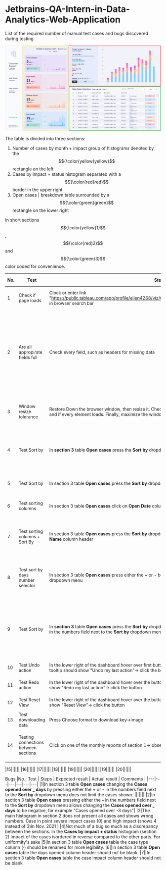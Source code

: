 # Jetbrains-QA-Intern-in-Data-Analytics-Web-Application
List of the required number of manual test cases and bugs discovered during testing.

![Customer Support Cases](TableColor.png)


The table is divided into three sections:
1. Number of cases by month + impact group of histograms denoted by the $${\color{yellow}yellow}$$ rectangle on the left
2. Cases by impact + status histogram separated with a $${\color{red}red}$$ border in the upper right
3. Open cases | breakdown table surrounded by a $${\color{green}green}$$ rectangle on the lower right

In short sections $${\color{yellow}1}$$, $${\color{red}2}$$ and $${\color{green}3}$$ color coded for convenience.

|No.| Test | Steps | Expected result | Actual result | Comments |
|---|---|---|---|---|---|
|1|Check if page loads|Clock or enter link "https://public.tableau.com/app/profile/ellen4268/viz/CustomerSupportCaseDemo/CustomerSupportCases" in browser search bar|Page loads with all elements present|Page loads with all elements present|Passes. Smoke testing essentialy.|
|2|Are all appropirate fields full|Check every field, such as headers for missing data |All data should be present|Not all data is present|Failed, the columns in the **Open cases** (section 2) aren't all named, not all cases are present in the **Cases by impact + status** histogram (section 3). |
|3|Window resize tolerance|Restore Down the browser window, then resize it. Check if all parts of the page can be accessed by scrolling and if every element loads. Finally, maximize the window again.|Every element loads and can be accessed by scrolling|Every element loads and can be accessed by scrolling| Passed, everything works after restoring the window. |
|4|Test Sort by|In **section 3** table **Open cases** press the **Sort by** dropdown menu -> select **Days open** -> observe results |Cases sorted by the stated number of days that they've been unresolved|Cases sorted by the stated number of days that they've been unresolved| Passes|
|5|Test Sort by|In section 3 table **Open cases** press the **Sort by** dropdown menu -> select **Impact** -> observe results |Cases sorted by their impact (severity)|Cases sorted by their impact (severity)| Passes|
|6|Test sorting columns|In section 3 table **Open cases** click on **Open Date** column header -> observe results |Table entries sorted by date|Table entries sorted by date| Passes|
|7|Test sorting columns + Sort By|In section 3 table **Open cases** press the **Sort by** dropdown menu -> select **Impact** -> Click on **Customer Name** column header|Cases grouped by impact, then sorted by Customer Name|Cases grouped by impact, then sorted by Customer Name| Passes |
|8|Test sort by days number selector|In section 3 table **Open cases** press either the **+** or **-** button in the numbers field next to the **Sort by** dropdown menu|The number of days unresolved changes, as well as the marked entries in the table|The number of days unresolved changes, as well as the marked entries in the table| Passes|
|9|Test Sort by|In **section 3** table **Open cases** press the **Sort by** dropdown menu -> select **Days open** -> press the **-** button in the numbers field next to the **Sort by** dropdown menu untill the number is <0 |Error message, fail|Every entry in table is marked, cases sorted by the stated number of days that they've been unresolved| Passes, impossible values shouldn't be allowed. |
|10|Test Undo action|In the lower right of the dashboard hover over first button in the group, the cicular arrow pointing to the left-> tooltip should show "Undo my last action"-> click the button|The last action is reversed| The last action is reversed| Passes|
|11|Test Redo action|In the lower right of the dashboard hover over the button to the right of the Undo button-> tooltip should show "Redo my last action"-> click the button|The last action is redone| The last action is redone| Passes|
|12|Test Reset View|In the lower right of the dashboard hover over the button to the right of the Redo button-> tooltip should show "Reset View"-> click the button|All settings have been reset| All settings have been reset| Passes|
|13|Test downloading data|Press Choose format to download key->image|Image downloaded|Image downloaded|Passes|
|14|Testing connections between sections|Click on one of the monthly reports of section 1-> observe results in sections 2 and 3|Monthly section is selected in both sections 2 and 3|Nothing happens| Fails. Selecting a month in section 1 does nothing|



|15||||||
|16||||||
|17||||||
|18||||||
|19||||||
|20||||||
|19||||||
|20||||||

Bugs
|No.| Test | Steps | Expected result | Actual result | Comments |
|---|---|---|---|---|---|
|1|In section 3 table **Open cases** changing the **Cases opened over _ days** by pressing either the **+** or **-** in the numbers field next to the **Sort by** dropdown menu does not limit the cases shown. |||||||
|2|In section 3 table **Open cases** pressing either the **-** in the numbers field next to the **Sort by** dropdown menu allows changing the **Cases opened over _ days** to be negative, for example "Cases opened over -3 days"|
|3|The main histogram in section 2 does not present all cases and shows wrong numbers. Case in point severe impact cases (0) and high impact (shows 4 instead of 3)in Nov. 2021 |
|4|Not much of a bug so much as a discrepancy between the sections. In the **Cases by impact + status** histogram (section 2) Impact of the cases isordered in reverse compared to the other parts. For uniformity's sake 
|5|In section 3 table **Open cases** table the case type column (·) should be renamed for more legibility.
|6||In section 3 table **Open cases** table the days opened column header should not be blank.
|7||In section 3 table **Open cases** table the case impact column header should not be blank



